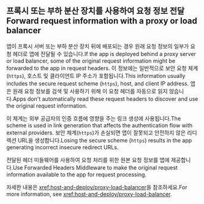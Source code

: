 ## <a name="forward-request-information-with-a-proxy-or-load-balancer"></a><span data-ttu-id="9ec88-101">프록시 또는 부하 분산 장치를 사용하여 요청 정보 전달</span><span class="sxs-lookup"><span data-stu-id="9ec88-101">Forward request information with a proxy or load balancer</span></span>

<span data-ttu-id="9ec88-102">앱이 프록시 서버 또는 부하 분산 장치 뒤에 배포되는 경우 원래 요청 정보의 일부가 요청 헤더로 앱에 전달될 수 있습니다.</span><span class="sxs-lookup"><span data-stu-id="9ec88-102">If the app is deployed behind a proxy server or load balancer, some of the original request information might be forwarded to the app in request headers.</span></span> <span data-ttu-id="9ec88-103">이 정보에는 일반적으로 보안 요청 체계(`https`), 호스트 및 클라이언트 IP 주소가 포함됩니다.</span><span class="sxs-lookup"><span data-stu-id="9ec88-103">This information usually includes the secure request scheme (`https`), host, and client IP address.</span></span> <span data-ttu-id="9ec88-104">앱은 원래 요청 정보를 검색 및 사용하기 위해 이 요청 헤더를 자동으로 읽지 않습니다.</span><span class="sxs-lookup"><span data-stu-id="9ec88-104">Apps don't automatically read these request headers to discover and use the original request information.</span></span>

<span data-ttu-id="9ec88-105">이 체계는 외부 공급자의 인증 흐름에 영향을 주는 링크 생성에 사용됩니다.</span><span class="sxs-lookup"><span data-stu-id="9ec88-105">The scheme is used in link generation that affects the authentication flow with external providers.</span></span> <span data-ttu-id="9ec88-106">보안 체계(`https`)가 손실되면 앱이 잘못되고 안전하지 않은 리디렉션 URL을 생성합니다.</span><span class="sxs-lookup"><span data-stu-id="9ec88-106">Losing the secure scheme (`https`) results in the app generating incorrect insecure redirect URLs.</span></span>

<span data-ttu-id="9ec88-107">전달된 헤더 미들웨어를 사용하여 요청 처리를 위한 원본 요청 정보를 앱에 제공합니다.</span><span class="sxs-lookup"><span data-stu-id="9ec88-107">Use Forwarded Headers Middleware to make the original request information available to the app for request processing.</span></span>

<span data-ttu-id="9ec88-108">자세한 내용은 <xref:host-and-deploy/proxy-load-balancer>을 참조하세요.</span><span class="sxs-lookup"><span data-stu-id="9ec88-108">For more information, see <xref:host-and-deploy/proxy-load-balancer>.</span></span>
